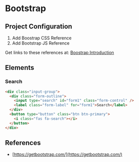 # Bootstrap

## Project Configuration

1. Add Boostrap CSS Reference
2. Add Bootstrap JS Reference

Get links to these references at: [Boostrap Introduction](https://getbootstrap.com/docs/4.0/getting-started/introduction/)

## Elements

### Search

``` html
<div class="input-group">
  <div class="form-outline">
    <input type="search" id="form1" class="form-control" />
    <label class="form-label" for="form1">Search</label>
  </div>
  <button type="button" class="btn btn-primary">
    <i class="fas fa-search"></i>
  </button>
</div>
```

## References

- [https://getbootstrap.com/](https://getbootstrap.com/)
